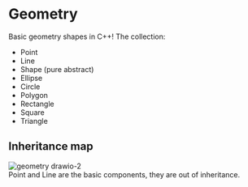 # Geometry
Basic geometry shapes in C++!
The collection:
  - Point
  - Line
  - Shape (pure abstract)
  - Ellipse
  - Circle
  - Polygon
  - Rectangle
  - Square
  - Triangle
## Inheritance map
![geometry drawio-2](https://github.com/OrlovAlexey/Geometry/assets/33424589/e4a89caa-35ce-49d4-bad3-ad4d2852b5a7)
<br>Point and Line are the basic components, they are out of inheritance.

